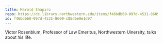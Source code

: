 ```yaml
---
title: Harold Shapiro
repo: https://dc.library.northwestern.edu/items/f46bdb60-097d-4531-8609-c05d6e9e1d97
id: f46bdb60-097d-4531-8609-c05d6e9e1d97
---
```

Victor Rosenblum, Professor of Law Emeritus, Northwestern Uinersity, talks about his life.
      
